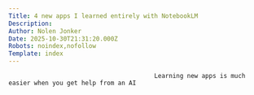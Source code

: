 ```yaml
---
Title: 4 new apps I learned entirely with NotebookLM
Description: 
Author: Nolen Jonker
Date: 2025-10-30T21:31:20.000Z
Robots: noindex,nofollow
Template: index
---
```


                                            Learning new apps is much easier when you get help from an AI
                                        